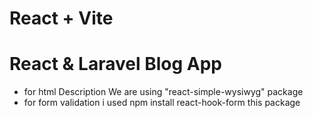 # React + Vite

# React & Laravel Blog App

* for html Description We are using "react-simple-wysiwyg" package
* for form validation i used npm install react-hook-form this package